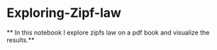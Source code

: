 # Exploring-Zipf-law

** In this notebook I explore zipfs law on a pdf book and visualize the results.**
